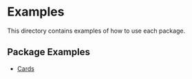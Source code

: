 # Examples

This directory contains examples of how to use each package.

## Package Examples

* [Cards](https://github.com/anthonyrouseau/games/tree/master/examples/cards_example.go)  
